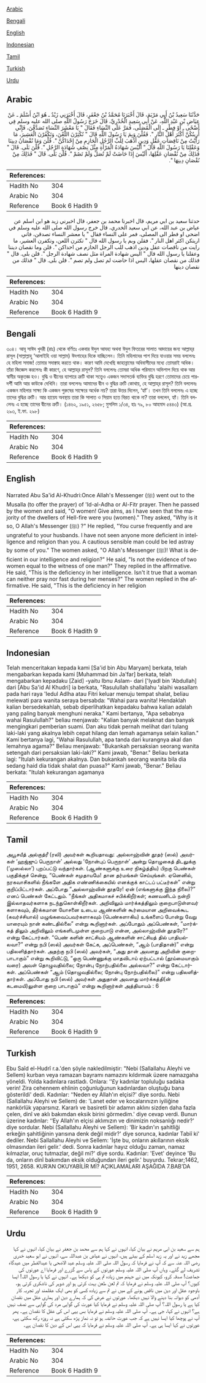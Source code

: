 [Arabic](#arabic)

[Bengali](#bengali)

[English](#english)

[Indonesian](#indonesian)

[Tamil](#tamil)

[Turkish](#turkish)

[Urdu](#urdu)

## Arabic


<div dir="rtl" lang="ar" style={{fontSize:'larger',backgroundColor:'#f8f9fa',padding:20}}>
حَدَّثَنَا سَعِيدُ بْنُ أَبِي مَرْيَمَ، قَالَ أَخْبَرَنَا مُحَمَّدُ بْنُ جَعْفَرٍ، قَالَ أَخْبَرَنِي زَيْدٌ ـ هُوَ ابْنُ أَسْلَمَ ـ عَنْ عِيَاضِ بْنِ عَبْدِ اللَّهِ، عَنْ أَبِي سَعِيدٍ الْخُدْرِيِّ، قَالَ خَرَجَ رَسُولُ اللَّهِ صلى الله عليه وسلم فِي أَضْحًى ـ أَوْ فِطْرٍ ـ إِلَى الْمُصَلَّى، فَمَرَّ عَلَى النِّسَاءِ فَقَالَ ‏"‏ يَا مَعْشَرَ النِّسَاءِ تَصَدَّقْنَ، فَإِنِّي أُرِيتُكُنَّ أَكْثَرَ أَهْلِ النَّارِ ‏"‏‏.‏ فَقُلْنَ وَبِمَ يَا رَسُولَ اللَّهِ قَالَ ‏"‏ تُكْثِرْنَ اللَّعْنَ، وَتَكْفُرْنَ الْعَشِيرَ، مَا رَأَيْتُ مِنْ نَاقِصَاتِ عَقْلٍ وَدِينٍ أَذْهَبَ لِلُبِّ الرَّجُلِ الْحَازِمِ مِنْ إِحْدَاكُنَّ ‏"‏‏.‏ قُلْنَ وَمَا نُقْصَانُ دِينِنَا وَعَقْلِنَا يَا رَسُولَ اللَّهِ قَالَ ‏"‏ أَلَيْسَ شَهَادَةُ الْمَرْأَةِ مِثْلَ نِصْفِ شَهَادَةِ الرَّجُلِ ‏"‏‏.‏ قُلْنَ بَلَى‏.‏ قَالَ ‏"‏ فَذَلِكَ مِنْ نُقْصَانِ عَقْلِهَا، أَلَيْسَ إِذَا حَاضَتْ لَمْ تُصَلِّ وَلَمْ تَصُمْ ‏"‏‏.‏ قُلْنَ بَلَى‏.‏ قَالَ ‏"‏ فَذَلِكَ مِنْ نُقْصَانِ دِينِهَا ‏"‏‏.‏
</div>
<div style={{backgroundColor:'#f8f9fa',padding:20, marginBottom: 10}}><table> <thead> <tr> <th>References:</th> <th></th> </tr> </thead> <tbody><tr><td>Hadith No</td><td>304</td></tr><tr><td>Arabic No</td><td>304</td></tr><tr><td>Reference</td><td>Book 6 Hadith 9</td></tr></tbody></table></div>


<div dir="rtl" lang="ar" style={{fontSize:'larger',backgroundColor:'#f8f9fa',padding:20}}>
حدثنا سعيد بن ابي مريم، قال اخبرنا محمد بن جعفر، قال اخبرني زيد هو ابن اسلم عن عياض بن عبد الله، عن ابي سعيد الخدري، قال خرج رسول الله صلى الله عليه وسلم في اضحى او فطر الى المصلى، فمر على النساء فقال " يا معشر النساء تصدقن، فاني اريتكن اكثر اهل النار ". فقلن وبم يا رسول الله قال " تكثرن اللعن، وتكفرن العشير، ما رايت من ناقصات عقل ودين اذهب للب الرجل الحازم من احداكن ". قلن وما نقصان ديننا وعقلنا يا رسول الله قال " اليس شهادة المراة مثل نصف شهادة الرجل ". قلن بلى. قال " فذلك من نقصان عقلها، اليس اذا حاضت لم تصل ولم تصم ". قلن بلى. قال " فذلك من نقصان دينها
</div>
<div style={{backgroundColor:'#f8f9fa',padding:20, marginBottom: 10}}><table> <thead> <tr> <th>References:</th> <th></th> </tr> </thead> <tbody><tr><td>Hadith No</td><td>304</td></tr><tr><td>Arabic No</td><td>304</td></tr><tr><td>Reference</td><td>Book 6 Hadith 9</td></tr></tbody></table></div>

## Bengali


<div dir="ltr" lang="bn" style={{fontSize:'larger',backgroundColor:'#f8f9fa',padding:20}}>
৩০৪। আবূ সাঈদ খুদরী (রাঃ) থেকে বর্ণিতঃ একবার ঈদুল আযহা অথবা ঈদুল ফিতরের সালাত আদায়ের জন্য আল্লাহ্‌র রাসূল (সাল্লাল্লাহু ‘আলাইহি ওয়া সাল্লাম) ঈদগাহের দিকে যাচ্ছিলেন। তিনি মহিলাদের পাশ দিয়ে যাওয়ার সময় বললেনঃ হে মহিলা সমাজ! তোমার সদাক্বাহ করতে থাক। কারণ আমি দেখেছি জাহান্নামের অধিবাসীদের মধ্যে তোমরাই অধিক। তাঁরা জিজ্ঞেস করলেনঃ কী কারণে, হে আল্লাহ্‌র রাসূল? তিনি বললেনঃ তোমরা অধিক পরিমানে অভিশাপ দিয়ে থাক আর স্বামীর অকৃতজ্ঞ হও। বুদ্ধি ও দ্বীনের ব্যাপারে ত্রুটি থাকা সত্ত্বেও একজন সদাসতর্ক ব্যক্তির বুদ্ধি হরণে তোমাদের চেয়ে পারদর্শী আমি আর কাউকে দেখিনি। তারা বললেনঃ আমাদের দ্বীন ও বুদ্ধির ত্রুটি কোথায়, হে আল্লাহ্‌র রাসূল? তিনি বললেনঃ একজন মহিলার সাক্ষ্য কি একজন পুরুষের সাক্ষ্যের অর্ধেক নয়? তারা উত্তর দিলেন, ‘হ্যাঁ’। তখন তিনি বললেনঃ এ হচ্ছে তাদের বুদ্ধির ত্রুটি। আর হায়েয অবস্থায় তারা কি সালাত ও সিয়াম হতে বিরত থাকে না? তারা বললেন, হ্যাঁ। তিনি বললেনঃ এ হচ্ছে তাদের দ্বীনের ত্রুটি। (১৪৬২, ১৯৫১, ২৬৫৮; মুসলিম ১/৩৪, হাঃ ৭৯, ৮০ আহমাদ ৫৪৪৩) (আ.প্র. ২৯৩, ই.ফা. ২৯৮)
</div>
<div style={{backgroundColor:'#f8f9fa',padding:20, marginBottom: 10}}><table> <thead> <tr> <th>References:</th> <th></th> </tr> </thead> <tbody><tr><td>Hadith No</td><td>304</td></tr><tr><td>Arabic No</td><td>304</td></tr><tr><td>Reference</td><td>Book 6 Hadith 9</td></tr></tbody></table></div>

## English


<div dir="ltr" lang="en" style={{fontSize:'larger',backgroundColor:'#f8f9fa',padding:20}}>
Narrated Abu Sa'id Al-Khudri:Once Allah's Messenger (ﷺ) went out to the Musalla (to offer the prayer) of 'Id-al-Adha or Al-Fitr prayer. Then he passed by the women and said, "O women! Give alms, as I have seen that the majority of the dwellers of Hell-fire were you (women)." They asked, "Why is it so, O Allah's Messenger (ﷺ) ?" He replied, "You curse frequently and are ungrateful to your husbands. I have not seen anyone more deficient in intelligence and religion than you. A cautious sensible man could be led astray by some of you." The women asked, "O Allah's Messenger (ﷺ)! What is deficient in our intelligence and religion?" He said, "Is not the evidence of two women equal to the witness of one man?" They replied in the affirmative. He said, "This is the deficiency in her intelligence. Isn't it true that a woman can neither pray nor fast during her menses?" The women replied in the affirmative. He said, "This is the deficiency in her religion
</div>
<div style={{backgroundColor:'#f8f9fa',padding:20, marginBottom: 10}}><table> <thead> <tr> <th>References:</th> <th></th> </tr> </thead> <tbody><tr><td>Hadith No</td><td>304</td></tr><tr><td>Arabic No</td><td>304</td></tr><tr><td>Reference</td><td>Book 6 Hadith 9</td></tr></tbody></table></div>

## Indonesian


<div dir="ltr" lang="id" style={{fontSize:'larger',backgroundColor:'#f8f9fa',padding:20}}>
Telah menceritakan kepada kami [Sa'id bin Abu Maryam] berkata, telah mengabarkan kepada kami [Muhammad bin Ja'far] berkata, telah mengabarkan kepadaku [Zaid] -yaitu Ibnu Aslam- dari ['Iyadl bin 'Abdullah] dari [Abu Sa'id Al Khudri] ia berkata, "Rasulullah shallallahu 'alaihi wasallam pada hari raya 'Iedul Adlha atau Fitri keluar menuju tempat shalat, beliau melewati para wanita seraya bersabda: "Wahai para wanita! Hendaklah kalian bersedekahlah, sebab diperlihatkan kepadaku bahwa kalian adalah yang paling banyak menghuni neraka." Kami bertanya, "Apa sebabnya wahai Rasulullah?" beliau menjawab: "Kalian banyak melaknat dan banyak mengingkari pemberian suami. Dan aku tidak pernah melihat dari tulang laki-laki yang akalnya lebih cepat hilang dan lemah agamanya selain kalian." Kami bertanya lagi, "Wahai Rasulullah, apa tanda dari kurangnya akal dan lemahnya agama?" Beliau menjawab: "Bukankah persaksian seorang wanita setengah dari persaksian laki-laki?" Kami jawab, "Benar." Beliau berkata lagi: "Itulah kekurangan akalnya. Dan bukankah seorang wanita bila dia sedang haid dia tidak shalat dan puasa?" Kami jawab, "Benar." Beliau berkata: "Itulah kekurangan agamanya
</div>
<div style={{backgroundColor:'#f8f9fa',padding:20, marginBottom: 10}}><table> <thead> <tr> <th>References:</th> <th></th> </tr> </thead> <tbody><tr><td>Hadith No</td><td>304</td></tr><tr><td>Arabic No</td><td>304</td></tr><tr><td>Reference</td><td>Book 6 Hadith 9</td></tr></tbody></table></div>

## Tamil


<div dir="ltr" lang="ta" style={{fontSize:'larger',backgroundColor:'#f8f9fa',padding:20}}>
அபூசயீத் அல்குத்ரீ (ரலி) அவர்கள் கூறியதாவது: அல்லாஹ்வின் தூதர் (ஸல்) அவர்கள் ‘ஹஜ்ஜுப் பெருநாள்’ அல்லது ‘நோன்புப் பெருநாள்’ அன்று தொழுகைத் திடலுக்கு (‘முஸல்லா’) புறப்பட்டு வந்தார்கள். (ஆண்களுக்கு உரை நிகழ்த்திய) பிறகு பெண்கள் பகுதிக்குச் சென்று, “பெண்கள் சமுதாயமே! தான தர்மங்கள் செய்யுங்கள். ஏனெனில், நரகவாசிகளில் நீங்களே அதிக எண்ணிக்கையில் எனக்குக் காட்டப் பட்டீர்கள்” என்று குறிப்பிட்டார்கள். அப்போது “அல்லாஹ்வின் தூதரே! ஏன் (எங்களுக்கு இந்த நிலை)?” எனப் பெண்கள் கேட்டதும். “நீங்கள் அதிகமாகச் சபிக்கிறீர்கள்; கணவனிடம் நன்றி இல்லாதவர்களாக நடந்துகொள்கிறீர்கள். அறிவிலும் மார்க்கத்திலும் குறைபாடுள்ளவர் களாகவும், தீர்க்கமான யோசனை உடைய ஆண்களின் கூர்மையான அறிவைக்கூட (கவர்ச்சியால்) மழுங்கவைப்பவர்களாகவும் (பெண்களாகிய) உங்களைப் போன்று வேறு யாரையும் நான் கண்டதில்லை” என்று கூறினார்கள். அப்போதும் அப்பெண்கள், “மார்க்கத் திலும் அறிவிலும் எங்களிடமுள்ள குறைபாடு என்ன, அல்லாஹ்வின் தூதரே?” என்று கேட்டார்கள். “பெண் களின் சாட்சியம் ஆண்களின் சாட்சியத் தில் பாதியல்லவா?” என்று நபி (ஸல்) அவர்கள் கேட்க, அப்பெண்கள், “ஆம் (பாதிதான்)” என்று பதிலளித்தார்கள். அதற்கு நபி (ஸல்) அவர்கள், “அது தான் அவளது அறிவின் குறைபாடாகும்” என்று கூறிவிட்டு, “ஒரு பெண்ணுக்கு மாதவிடாய் ஏற்பட்டால் (தூய்மையாகும் வரை) அவள் தொழுவதில்லை; நோன்பு நோற்பதில்லை அல்லவா?” என்று கேட்டார்கள். அப்பெண்கள் “ஆம் (தொழுவதில்லை; நோன்பு நோற்பதில்லை)” என்று பதிலளித்தார்கள். அப்போது நபி (ஸல்) அவர்கள் அதுதான் அவளது மார்க்கத்தி(ன் கடமையி)லுள்ள குறை பாடாகும்” என்று கூறினார்கள் அத்தியாயம் : 6
</div>
<div style={{backgroundColor:'#f8f9fa',padding:20, marginBottom: 10}}><table> <thead> <tr> <th>References:</th> <th></th> </tr> </thead> <tbody><tr><td>Hadith No</td><td>304</td></tr><tr><td>Arabic No</td><td>304</td></tr><tr><td>Reference</td><td>Book 6 Hadith 9</td></tr></tbody></table></div>

## Turkish


<div dir="ltr" lang="tr" style={{fontSize:'larger',backgroundColor:'#f8f9fa',padding:20}}>
Ebu Saîd el-Hudrî r.a.'den şöyle nakledilmiştir: "Nebi (Sallallahu Aleyhi ve Sellem) kurban veya ramazan bayramı namazını kıldırmak üzere namazgaha yöneldi. Yolda kadınlara rastladı. Onlara: ‘‘£y kadınlar topluluğu sadaka verin! Zira cehennem ehlinin çoğunluğunun kadınlardan oluştuğu bana gösterildi' dedi. Kadınlar: ‘‘Neden ey Allah'ın elçisi?' diye sordu. Nebi (Sallallahu Aleyhi ve Sellem) de: 'Lanet eder ve kocalarınızın iyiliğine nankörlük yaparsınız. Kararlı ve basiretli bir adamın aklını sizden daha fazla çelen, dinî ve aklı bakımdan eksik birini görmedim.' diye cevap verdi. Bunun üzerine kadınlar: ‘‘Ey Allah'ın elçisi aklımızın ve dinimizin noksanlığı nedir?' diye sordular. Nebi (Sallallahu Aleyhi ve Sellem): 'Bir kadın'ın şahitliği erkeğin şahitliğinin yarısına denk değil midir?' diye sorunca, kadınlar Tabiî ki' dediler. Nebi Sallallahu Aleyhi ve Sellem: 'İşte bu, onların akıllarının eksik olmasından ileri gelir.' dedi. Sonra kadınlar hayız olduğu zaman, namaz kılmazlar, oruç tutmazlar, değil mi?' diye sordu. Kadınlar: 'Evet' deyince 'Bu da, onların dinî bakımdan eksik olduğundan ileri gelir.' buyurdu. Tekrar;1462, 1951, 2658. KUR’AN OKUYABİLİR Mİ? AÇIKLAMALARI AŞAĞIDA 7.BAB’DA
</div>
<div style={{backgroundColor:'#f8f9fa',padding:20, marginBottom: 10}}><table> <thead> <tr> <th>References:</th> <th></th> </tr> </thead> <tbody><tr><td>Hadith No</td><td>304</td></tr><tr><td>Arabic No</td><td>304</td></tr><tr><td>Reference</td><td>Book 6 Hadith 9</td></tr></tbody></table></div>

## Urdu


<div dir="rtl" lang="ur" style={{fontSize:'larger',backgroundColor:'#f8f9fa',padding:20}}>
ہم سے سعید بن ابی مریم نے بیان کیا، انہوں نے کہا ہم سے محمد بن جعفر نے بیان کیا، انہوں نے کہا مجھے زید نے اور یہ زید اسلم کے بیٹے ہیں، انہوں نے عیاض بن عبداللہ سے، انہوں نے ابو سعید خدری رضی اللہ عنہ سے کہ آپ نے فرمایا کہ رسول اللہ صلی اللہ علیہ وسلم عید الاضحی یا عیدالفطر میں عیدگاہ تشریف لے گئے۔ وہاں آپ صلی اللہ علیہ وسلم عورتوں کے پاس سے گزرے اور فرمایا اے عورتوں کی جماعت! صدقہ کرو، کیونکہ میں نے جہنم میں زیادہ تم ہی کو دیکھا ہے۔ انہوں نے کہا یا رسول اللہ! ایسا کیوں؟ آپ صلی اللہ علیہ وسلم نے فرمایا کہ تم لعن طعن بہت کرتی ہو اور شوہر کی ناشکری کرتی ہو، باوجود عقل اور دین میں ناقص ہونے کے میں نے تم سے زیادہ کسی کو بھی ایک عقلمند اور تجربہ کار آدمی کو دیوانہ بنا دینے والا نہیں دیکھا۔ عورتوں نے عرض کی کہ ہمارے دین اور ہماری عقل میں نقصان کیا ہے یا رسول اللہ؟ آپ صلی اللہ علیہ وسلم نے فرمایا کیا عورت کی گواہی مرد کی گواہی سے نصف نہیں ہے؟ انہوں نے کہا، جی ہے۔ آپ صلی اللہ علیہ وسلم نے فرمایا بس یہی اس کی عقل کا نقصان ہے۔ پھر آپ نے پوچھا کیا ایسا نہیں ہے کہ جب عورت حائضہ ہو تو نہ نماز پڑھ سکتی ہے نہ روزہ رکھ سکتی ہے، عورتوں نے کہا ایسا ہی ہے۔ آپ صلی اللہ علیہ وسلم نے فرمایا کہ یہی اس کے دین کا نقصان ہے۔
</div>
<div style={{backgroundColor:'#f8f9fa',padding:20, marginBottom: 10}}><table> <thead> <tr> <th>References:</th> <th></th> </tr> </thead> <tbody><tr><td>Hadith No</td><td>304</td></tr><tr><td>Arabic No</td><td>304</td></tr><tr><td>Reference</td><td>Book 6 Hadith 9</td></tr></tbody></table></div>
